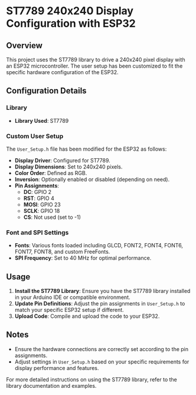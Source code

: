 
# ST7789 240x240 Display Configuration with ESP32

## Overview

This project uses the ST7789 library to drive a 240x240 pixel display with an ESP32 microcontroller. The user setup has been customized to fit the specific hardware configuration of the ESP32.

## Configuration Details

### Library

- **Library Used**: ST7789

### Custom User Setup

The `User_Setup.h` file has been modified for the ESP32 as follows:

- **Display Driver**: Configured for ST7789.
- **Display Dimensions**: Set to 240x240 pixels.
- **Color Order**: Defined as RGB.
- **Inversion**: Optionally enabled or disabled (depending on need).
- **Pin Assignments**:
  - **DC**: GPIO 2
  - **RST**: GPIO 4
  - **MOSI**: GPIO 23
  - **SCLK**: GPIO 18
  - **CS**: Not used (set to -1)

### Font and SPI Settings

- **Fonts**: Various fonts loaded including GLCD, FONT2, FONT4, FONT6, FONT7, FONT8, and custom FreeFonts.
- **SPI Frequency**: Set to 40 MHz for optimal performance.

## Usage

1. **Install the ST7789 Library**: Ensure you have the ST7789 library installed in your Arduino IDE or compatible environment.
2. **Update Pin Definitions**: Adjust the pin assignments in `User_Setup.h` to match your specific ESP32 setup if different.
3. **Upload Code**: Compile and upload the code to your ESP32.

## Notes

- Ensure the hardware connections are correctly set according to the pin assignments.
- Adjust settings in `User_Setup.h` based on your specific requirements for display performance and features.

For more detailed instructions on using the ST7789 library, refer to the library documentation and examples.
